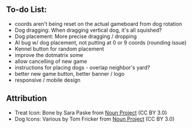 ## To-do List:

- coords aren't being reset on the actual gameboard from dog rotation
- Dog dragging: When dragging vertical dog, it's all squished?
- Dog placement: More precise dragging / dropping
- AI bug w/ dog placement, not putting at 0 or 9 coords (rounding issue)
- Kennel button for random placement
- improve the dotmatrix some
- allow cancelling of new game
- instructions for placing dogs - overlap neighbor's yard?
- better new game button, better banner / logo
- responsive / mobile design

## Attribution

- Treat Icon: Bone by Sara Paske from <a href="https://thenounproject.com/browse/icons/term/bone/" target="_blank" title="Bone Icons">Noun Project</a> (CC BY 3.0)
- Dog Icons: Various by Tom Fricker from <a href="https://thenounproject.com/creator/tom.fricker" target="_blank" title="Dog Icons">Noun Project</a> (CC BY 3.0)
